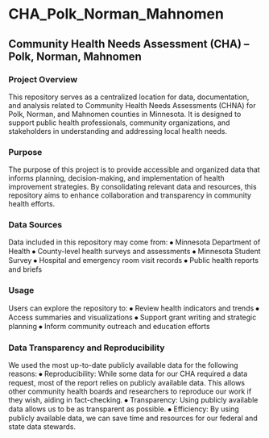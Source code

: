 # CHA_Polk_Norman_Mahnomen


## Community Health Needs Assessment (CHA) – Polk, Norman, Mahnomen
### Project Overview
This repository serves as a centralized location for data, documentation, and analysis related to Community Health Needs Assessments (CHNA) for Polk, Norman, and Mahnomen counties in Minnesota. It is designed to support public health professionals, community organizations, and stakeholders in understanding and addressing local health needs.
### Purpose
The purpose of this project is to provide accessible and organized data that informs planning, decision-making, and implementation of health improvement strategies. By consolidating relevant data and resources, this repository aims to enhance collaboration and transparency in community health efforts.
### Data Sources
Data included in this repository may come from:
⦁	Minnesota Department of Health
⦁	County-level health surveys and assessments
⦁	Minnesota Student Survey
⦁	Hospital and emergency room visit records
⦁	Public health reports and briefs
### Usage
Users can explore the repository to:
⦁	Review health indicators and trends
⦁	Access summaries and visualizations
⦁	Support grant writing and strategic planning
⦁	Inform community outreach and education efforts
### Data Transparency and Reproducibility
We used the most up-to-date publicly available data for the following reasons:
⦁	Reproducibility: While some data for our CHA required a data request, most of the report relies on publicly available data. This allows other community health boards and researchers to reproduce our work if they wish, aiding in fact-checking.
⦁	Transparency: Using publicly available data allows us to be as transparent as possible.
⦁	Efficiency: By using publicly available data, we can save time and resources for our federal and state data stewards.
